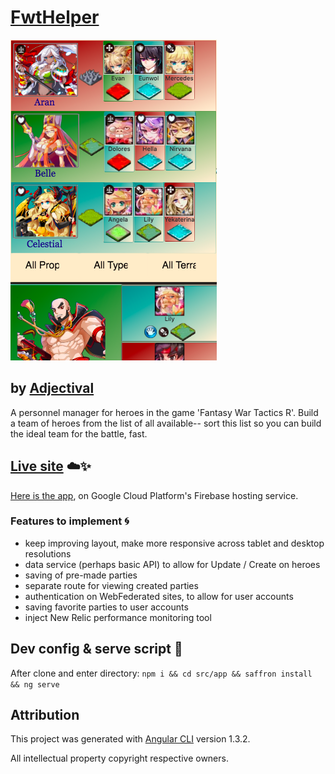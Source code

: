 # [FwtHelper](https://fwt-helper.firebaseapp.com/)
![screenshot](src/assets/fwt_feb_sshot.png)
## by [Adjectival](https://adjectival.github.io/portfolio5/)

A personnel manager for heroes in the game 'Fantasy War Tactics R'. Build a team of heroes from the list of all available-- sort this list so you can build the ideal team for the battle, fast.

## [Live site](https://fwt-helper.firebaseapp.com/) :cloud::sparkles:
[Here is the app](https://fwt-helper.firebaseapp.com/), on Google Cloud Platform's Firebase hosting service.

### Features to implement :cyclone:
 - keep improving layout, make more responsive across tablet and desktop resolutions
 - data service (perhaps basic API) to allow for Update / Create on heroes
 - saving of pre-made parties
 - separate route for viewing created parties
 - authentication on WebFederated sites, to allow for user accounts
 - saving favorite parties to user accounts
 - inject New Relic performance monitoring tool


## Dev config & serve script :basketball:
After clone and enter directory:
`npm i && cd src/app && saffron install && ng serve`

## Attribution

This project was generated with [Angular CLI](https://github.com/angular/angular-cli) version 1.3.2.

All intellectual property copyright respective owners.
